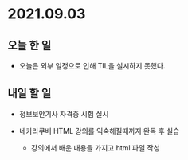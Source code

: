 # 2021.09.03
## 오늘 한 일
- 오늘은 외부 일정으로 인해 TIL을 실시하지 못했다.


## 내일 할 일
- 정보보안기사 자격증 시험 실시


- 네카라쿠배 HTML 강의를 익숙해질때까지 완독 후 실습
    - 강의에서 배운 내용을 가지고 html 파일 작성
